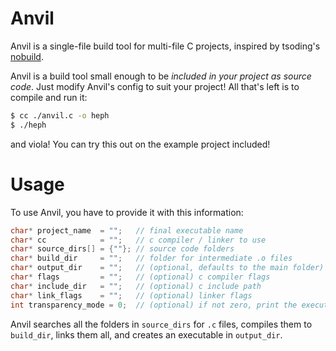 # Anvil
Anvil is a single-file build tool for multi-file C projects, 
inspired by tsoding's [nobuild](https://github.com/tsoding/nobuild).

Anvil is a build tool small enough to be *included in your project as source code*.
Just modify Anvil's config to suit your project! All that's left is to compile and run it:
```sh
$ cc ./anvil.c -o heph
$ ./heph
```
and viola! You can try this out on the example project included!

# Usage

To use Anvil, you have to provide it with this information:

```c
char* project_name  = "";   // final executable name 
char* cc            = "";   // c compiler / linker to use
char* source_dirs[] = {""}; // source code folders
char* build_dir     = "";   // folder for intermediate .o files
char* output_dir    = "";   // (optional, defaults to the main folder) folder to drop the final executable in
char* flags         = "";   // (optional) c compiler flags
char* include_dir   = "";   // (optional) c include path
char* link_flags    = "";   // (optional) linker flags
int transparency_mode = 0;  // (optional) if not zero, print the executed commands instead of nice messages
```

Anvil searches all the folders in `source_dirs` for `.c` files, compiles them to
`build_dir`, links them all, and creates an executable in `output_dir`.
